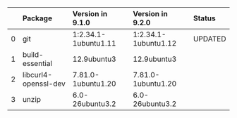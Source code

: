 <!-- markdown-link-check-disable -->

|    | Package              | Version in 9.1.0     | Version in 9.2.0     | Status   |
|---:|:---------------------|:---------------------|:---------------------|:---------|
|  0 | git                  | 1:2.34.1-1ubuntu1.11 | 1:2.34.1-1ubuntu1.12 | UPDATED  |
|  1 | build-essential      | 12.9ubuntu3          | 12.9ubuntu3          |          |
|  2 | libcurl4-openssl-dev | 7.81.0-1ubuntu1.20   | 7.81.0-1ubuntu1.20   |          |
|  3 | unzip                | 6.0-26ubuntu3.2      | 6.0-26ubuntu3.2      |          |